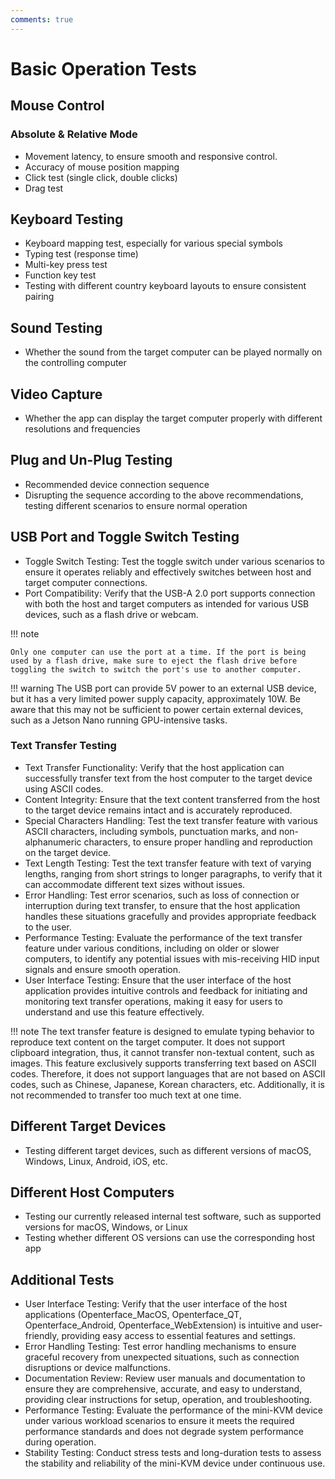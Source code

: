```yaml
---
comments: true
---
```


# Basic Operation Tests

## Mouse Control

### Absolute & Relative Mode
- Movement latency, to ensure smooth and responsive control.
- Accuracy of mouse position mapping
- Click test (single click, double clicks)
- Drag test

## Keyboard Testing
- Keyboard mapping test, especially for various special symbols
- Typing test (response time)
- Multi-key press test
- Function key test
- Testing with different country keyboard layouts to ensure consistent pairing

## Sound Testing
- Whether the sound from the target computer can be played normally on the controlling computer

## Video Capture
- Whether the app can display the target computer properly with different resolutions and frequencies

## Plug and Un-Plug Testing
- Recommended device connection sequence
- Disrupting the sequence according to the above recommendations, testing different scenarios to ensure normal operation

## USB Port and Toggle Switch Testing
- Toggle Switch Testing: Test the toggle switch under various scenarios to ensure it operates reliably and effectively switches between host and target computer connections.
- Port Compatibility: Verify that the USB-A 2.0 port supports connection with both the host and target computers as intended for various USB devices, such as a flash drive or webcam.


!!! note

    Only one computer can use the port at a time. If the port is being used by a flash drive, make sure to eject the flash drive before toggling the switch to switch the port's use to another computer.

!!! warning
    The USB port can provide 5V power to an external USB device, but it has a very limited power supply capacity, approximately 10W. Be aware that this may not be sufficient to power certain external devices, such as a Jetson Nano running GPU-intensive tasks.


### Text Transfer Testing
- Text Transfer Functionality: Verify that the host application can successfully transfer text from the host computer to the target device using ASCII codes.
- Content Integrity: Ensure that the text content transferred from the host to the target device remains intact and is accurately reproduced.
- Special Characters Handling: Test the text transfer feature with various ASCII characters, including symbols, punctuation marks, and non-alphanumeric characters, to ensure proper handling and reproduction on the target device.
- Text Length Testing: Test the text transfer feature with text of varying lengths, ranging from short strings to longer paragraphs, to verify that it can accommodate different text sizes without issues.
- Error Handling: Test error scenarios, such as loss of connection or interruption during text transfer, to ensure that the host application handles these situations gracefully and provides appropriate feedback to the user.
- Performance Testing: Evaluate the performance of the text transfer feature under various conditions, including on older or slower computers, to identify any potential issues with mis-receiving HID input signals and ensure smooth operation.
- User Interface Testing: Ensure that the user interface of the host application provides intuitive controls and feedback for initiating and monitoring text transfer operations, making it easy for users to understand and use this feature effectively.

!!! note
    The text transfer feature is designed to emulate typing behavior to reproduce text content on the target computer. It does not support clipboard integration, thus, it cannot transfer non-textual content, such as images. This feature exclusively supports transferring text based on ASCII codes. Therefore, it does not support languages that are not based on ASCII codes, such as Chinese, Japanese, Korean characters, etc. Additionally, it is not recommended to transfer too much text at one time.

## Different Target Devices
- Testing different target devices, such as different versions of macOS, Windows, Linux, Android, iOS, etc.

## Different Host Computers
- Testing our currently released internal test software, such as supported versions for macOS, Windows, or Linux
- Testing whether different OS versions can use the corresponding host app

## Additional Tests
- User Interface Testing: Verify that the user interface of the host applications (Openterface_MacOS, Openterface_QT, Openterface_Android, Openterface_WebExtension) is intuitive and user-friendly, providing easy access to essential features and settings.
- Error Handling Testing: Test error handling mechanisms to ensure graceful recovery from unexpected situations, such as connection disruptions or device malfunctions.
- Documentation Review: Review user manuals and documentation to ensure they are comprehensive, accurate, and easy to understand, providing clear instructions for setup, operation, and troubleshooting.
- Performance Testing: Evaluate the performance of the mini-KVM device under various workload scenarios to ensure it meets the required performance standards and does not degrade system performance during operation.
- Stability Testing: Conduct stress tests and long-duration tests to assess the stability and reliability of the mini-KVM device under continuous use.
